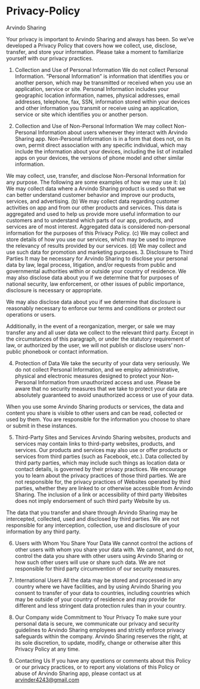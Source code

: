 # Privacy-Policy
Arvindo Sharing

Your privacy is important to Arvindo Sharing and always has been. So we’ve developed a Privacy Policy that covers how we collect, use, disclose, transfer, and store your information. Please take a moment to familiarize yourself with our privacy practices.

1. Collection and Use of Personal Information
We do not collect Personal Information. “Personal Information” is information that identifies you or another person, which may be transmitted or received when you use an application, service or site. Personal Information includes your geographic location information, names, physical addresses, email addresses, telephone, fax, SSN, information stored within your devices and other information you transmit or receive using an application, service or site which identifies you or another person.

2. Collection and Use of Non-Personal Information
We may collect Non-Personal Information about users whenever they interact with Arvindo Sharing app. Non-Personal Information is in a form that does not, on its own, permit direct association with any specific individual, which may include the information about your devices, including the list of installed apps on your devices, the versions of phone model and other similar information.

We may collect, use, transfer, and disclose Non-Personal Information for any purpose. The following are some examples of how we may use it:
(a) We may collect data where a Arvindo Sharing product is used so that we can better understand customer behavior and improve our products, services, and advertising.
(b) We may collect data regarding customer activities on app and from our other products and services. This data is aggregated and used to help us provide more useful information to our customers and to understand which parts of our app, products, and services are of most interest. Aggregated data is considered non-personal information for the purposes of this Privacy Policy.
(c) We may collect and store details of how you use our services, which may be used to improve the relevancy of results provided by our services.
(d) We may collect and use such data for promotion and marketing purposes.
3. Disclosure to Third Parties
It may be necessary for Arvindo Sharing to disclose your personal data by law, legal process, litigation, and/or requests from public and governmental authorities within or outside your country of residence. We may also disclose data about you if we determine that for purposes of national security, law enforcement, or other issues of public importance, disclosure is necessary or appropriate.

We may also disclose data about you if we determine that disclosure is reasonably necessary to enforce our terms and conditions or protect our operations or users.

Additionally, in the event of a reorganization, merger, or sale we may transfer any and all user data we collect to the relevant third party. Except in the circumstances of this paragraph, or under the statutory requirement of law, or authorized by the user, we will not publish or disclose users’ non-public phonebook or contact information.

4. Protection of Data
We take the security of your data very seriously. We do not collect Personal Information, and we employ administrative, physical and electronic measures designed to protect your Non-Personal Information from unauthorized access and use. Please be aware that no security measures that we take to protect your data are absolutely guaranteed to avoid unauthorized access or use of your data.

When you use some Arvindo Sharing products or services, the data and content you share is visible to other users and can be read, collected or used by them. You are responsible for the information you choose to share or submit in these instances.

5. Third-Party Sites and Services
Arvindo Sharing websites, products and services may contain links to third-party websites, products, and services. Our products and services may also use or offer products or services from third parties (such as Facebook, etc.). Data collected by third party parties, which may include such things as location data or contact details, is governed by their privacy practices. We encourage you to learn about the privacy practices of those third parties. We are not responsible for, the privacy practices of Websites operated by third parties, whether they are linked to or otherwise accessible from Arvindo Sharing. The inclusion of a link or accessibility of third party Websites does not imply endorsement of such third party Website by us.

The data that you transfer and share through Arvindo Sharing may be intercepted, collected, used and disclosed by third parties. We are not responsible for any interception, collection, use and disclosure of your information by any third party.

6. Users with Whom You Share Your Data
We cannot control the actions of other users with whom you share your data with. We cannot, and do not, control the data you share with other users using Arvindo Sharing or how such other users will use or share such data. We are not responsible for third party circumvention of our security measures.

7. International Users
All the data may be stored and processed in any country where we have facilities, and by using Arvindo Sharing you consent to transfer of your data to countries, including countries which may be outside of your country of residence and may provide for different and less stringent data protection rules than in your country.

8. Our Company wide Commitment to Your Privacy
To make sure your personal data is secure, we communicate our privacy and security guidelines to Arvindo Sharing employees and strictly enforce privacy safeguards within the company. Arvindo Sharing reserves the right, at its sole discretion, to update, modify, change or otherwise alter this Privacy Policy at any time.

9. Contacting Us
If you have any questions or comments about this Policy or our privacy practices, or to report any violations of this Policy or abuse of Arvindo Sharing app, please contact us at arvinder4243@gmail.com

